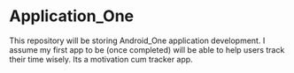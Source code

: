# Application_One
This repository will be storing Android_One application development. I assume my first app to be (once completed) will be able to help users track their time wisely. Its a motivation cum tracker app.
